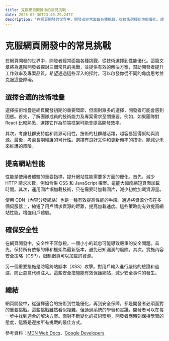 ```yaml
---
title: 克服網頁開發中的常見挑戰
date: 2025-05-30T23:40:29.247Z
description: "在網頁開發的世界中，開發者經常面臨各種挑戰，從技術選擇到性能優化。這篇文章將為進階開發者探討三個常見的挑戰，並提供有效的解決方案，幫助開發者提升工作效率及專案品質。希望通過這些深入的探討，可以啟發你從不同的角度思考並克服這些障礙。"
---
```


# 克服網頁開發中的常見挑戰

在網頁開發的世界中，開發者經常面臨各種挑戰，從技術選擇到性能優化。這篇文章將為進階開發者探討三個常見的挑戰，並提供有效的解決方案，幫助開發者提升工作效率及專案品質。希望通過這些深入的探討，可以啟發你從不同的角度思考並克服這些障礙。

## 選擇合適的技術堆疊

選擇技術堆疊是網頁開發初期的重要環節，但面對眾多的選擇，開發者可能會感到困惑。首先，了解團隊成員的技術能力及專案需求至關重要。例如，如果團隊對 React 比較熟悉，選擇它作為前端框架可能會提高開發效率。

其次，考慮社群支持度和資源可用性。技術的社群越活躍，越容易獲得幫助與資源。最後，考慮長期維護的可行性。選擇有良好文件和更新頻率的技術，能減少未來維護的風險。

## 提高網站性能

性能是使用者體驗的重要指標，提升網站性能需要多方面的優化。首先，減少 HTTP 請求次數，例如合併 CSS 和 JavaScript 檔案。這能大幅度縮短頁面加載時間。其次，運用圖片懶加載技術，只在需要時加載圖片，減少初始加載資源量。

使用 CDN（內容分發網絡）也是一種有效提高性能的手段。通過將資源分佈在多個伺服器上，縮短了用戶請求資源的距離，提高加載速度。這些策略能有效提高網站性能，增強用戶體驗。

## 確保安全性

在網頁開發中，安全性不容忽視。一個小小的疏忽可能導致嚴重的安全問題。首先，保持所有依賴的庫和框架為最新版本，避免已知漏洞的風險。其次，實施內容安全策略（CSP），限制網頁可以加載的資源。

另一個重要措施是防範跨站腳本（XSS）攻擊。對用戶輸入進行嚴格的驗證和過濾，防止惡意代碼注入。這些安全措施能有效保護網站，減少安全事件的發生。

## 總結

網頁開發中，從選擇適合的技術到性能優化，再到安全保障，都是開發者必須面對的重要挑戰。這些挑戰雖然看似複雜，但通過系統的學習和實踐，開發者可以在每一步中找到適合的解決方案。面對不斷變化的技術環境，開發者應時刻保持學習的態度，這將是迎接所有挑戰的最佳方式。

參考資料：[MDN Web Docs](https://developer.mozilla.org/)、[Google Developers](https://developers.google.com/)
